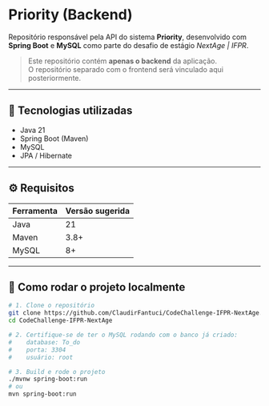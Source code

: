 # Priority (Backend)

Repositório responsável pela API do sistema **Priority**, desenvolvido com **Spring Boot** e **MySQL** como parte do desafio de estágio *NextAge | IFPR*.

> Este repositório contém **apenas o backend** da aplicação.  
> O repositório separado com o frontend será vinculado aqui posteriormente.

---

## 🚀 Tecnologias utilizadas

- Java 21  
- Spring Boot (Maven)  
- MySQL  
- JPA / Hibernate  

---

## ⚙️ Requisitos

| Ferramenta | Versão sugerida |
|-----------|----------------|
| Java      | 21             |
| Maven     | 3.8+           |
| MySQL     | 8+             |

---

## 📁 Como rodar o projeto localmente

```bash
# 1. Clone o repositório
git clone https://github.com/ClaudirFantuci/CodeChallenge-IFPR-NextAge.git
cd CodeChallenge-IFPR-NextAge

# 2. Certifique-se de ter o MySQL rodando com o banco já criado:
#    database: To_do
#    porta: 3304
#    usuário: root

# 3. Build e rode o projeto
./mvnw spring-boot:run
# ou
mvn spring-boot:run
